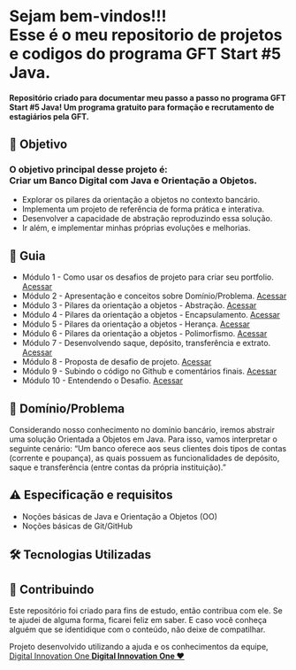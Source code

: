 
<h1> 
 Sejam bem-vindos!!! <br>
 Esse é o meu repositorio de projetos e codigos do programa GFT Start #5 Java. 
</h1>

<h4> 
 Repositório criado para documentar meu passo a passo no programa GFT Start #5 Java! 
 Um programa gratuito para formação e recrutamento de estagiários pela GFT.
</h4>


<h2 dir="auto"> 🎯 Objetivo </h2>
<h3>
 O objetivo principal desse projeto é: <br>
 Criar um Banco Digital com Java e Orientação a Objetos.
</h3> 

<ul dir="auto">
 <li> Explorar os pilares da orientação a objetos no contexto bancário. </li>
 <li> Implementa um projeto de referência de forma prática e interativa. </li>
 <li> Desenvolver a capacidade de abstração reproduzindo essa solução. </li>
 <li> Ir além, e implementar minhas próprias evoluções e melhorias. </li>
</ul>

<h2 dir="auto"> 🚦 Guia </h2>
<ul dir="auto">
 <li> Módulo 1 - Como usar os desafios de projeto para criar seu portfolio. <a href="https://"> Acessar </a></li>
 <li> Módulo 2 - Apresentação e conceitos sobre Domínio/Problema. <a href="https://"> Acessar </a></li>
 <li> Módulo 3 - Pilares da orientação a objetos - Abstração. <a href="https://"> Acessar </a></li>
 <li> Módulo 4 - Pilares da orientação a objetos - Encapsulamento. <a href="https://"> Acessar </a></li>
 <li> Módulo 5 - Pilares da orientação a objetos - Herança. <a href="https://"> Acessar </a></li>
 <li> Módulo 6 - Pilares da orientação a objetos - Polimorfismo. <a href="https://"> Acessar </a></li>
 <li> Módulo 7 - Desenvolvendo saque, depósito, transferência e extrato. <a href="https://"> Acessar </a></li>
 <li> Módulo 8 - Proposta de desafio de projeto. <a href="https://"> Acessar </a></li>
 <li> Módulo 9 - Subindo o código no Github e comentários finais. <a href="https://"> Acessar </a></li>
 <li> Módulo 10 - Entendendo o Desafio. <a href="https://"> Acessar </a></li>
 
</ul>

<h2 dir="auto"> 🛑 Domínio/Problema </h2>
<p dir="auto">
  Considerando nosso conhecimento no domínio bancário, iremos abstrair uma solução Orientada a Objetos em Java. Para isso, vamos interpretar o seguinte cenário:
  “Um banco oferece aos seus clientes dois tipos de contas (corrente e poupança), as quais possuem as funcionalidades de depósito, saque e transferência (entre contas   da própria instituição).”
</p>


<h2 dir="auto"> ⚠️ Especificação e requisitos</h2>
<ul dir="auto">
 <li> Noções básicas de Java e Orientação a Objetos (OO) </li>
 <li> Noções básicas de Git/GitHub </li> 
</ul>


<h2 dir="auto"> 🛠 Tecnologias Utilizadas </h2>






<h2 dir="auto"> 🤝 Contribuindo </h2>
<p dir="auto">
 Este repositório foi criado para fins de estudo, então contribua com ele. Se te ajudei de alguma forma, ficarei feliz em
saber. E caso você conheça alguém que se identidique com o conteúdo, não deixe de compatilhar.
</p>

<p dir="auto"> 
 Projeto desenvolvido utilizando a ajuda e os conhecimentos da equipe, 
 <a href=" https://www.dio.me/ "> Digital Innovation One <a href=" https://www.dio.me/"> 
 <strong>  Digital Innovation One ❤️ </strong> </a>
</p>
